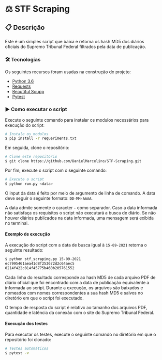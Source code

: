 # ⚖️ STF Scraping

## 📋️ Descrição

Este é um simples script que baixa e retorna os hash MD5 dos diários oficiais do Supremo Tribunal Federal filtrados pela data de publicação.

### 🛠 Tecnologias

Os seguintes recursos foram usadas na construção do projeto:
- [Python 3.6](https://www.python.org/downloads/release/python-360/)
- [Requests](https://docs.python-requests.org/en/latest/)
- [Beautiful Soupp](https://www.crummy.com/software/BeautifulSoup/bs4/doc/)
- [Pytest](https://docs.pytest.org/en/6.2.x/)


### ▶️ Como executar o script
Execute o seguinte comando para instalar os modulos necessários para execução do script:
```bash
# Instale os modulos
$ pip install -r requeriments.txt
```
Em seguida, clone o repositório:

```bash
# Clone este repositório
$ git clone https://github.com/DanielMarcelino/STF-Scraping.git
```

Por fim, execute o script com o seguinte comando:

```bash
# Execute o script
$ python run.py <data>
```
O input da data é feito por meio de argumento de linha de comando. A data deve seguir o seguinte formato: `DD-MM-AAAA`.

A data admite somente o caracter `-` como separador. Caso a data informada não satisfaça os requisitos o script não executará a busca de diário. Se não houver diários publicados na data informada, uma mensagem será exibida no terminal.
#### Exemplo de execução
A execução do script com a data de busca igual à `15-09-2021` retorna o seguinte resultado:
```bash
$ python stf_scraping.py 15-09-2021
ec7995461aea41d8f253672d2c64aec5
0214f422c814f45775b460b205761552
```

Cada linha do resultado corresponde ao hash MD5 de cada arquivo PDF de diário oficial que foi encontrado com a data de publicação equivalente a informada ao script. Durante a execução, os arquivos são baixados e nomeados com nomes correspondentes a sua hash MD5 e salvos no diretório em que o script foi executado.

O tempo de resposta do script é relativo ao tamanho dos arquivos PDF, quantidade e latência da conexão com o site do Supremo Tribunal Federal.


#### Execução dos testes
Para executar os testes, execute o seguinte comando no diretório em que o repositório foi clonado:
```bash
# Testes automáticos
$ pytest -v
```



